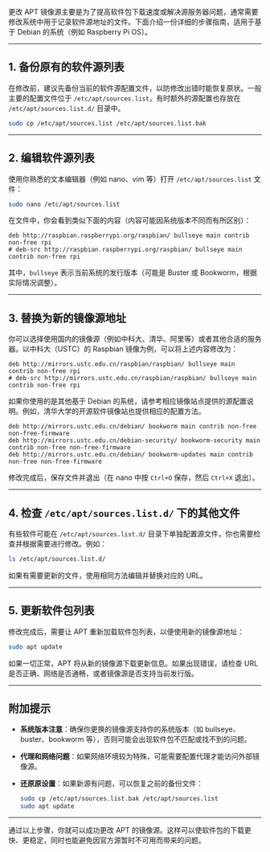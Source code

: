 更改 APT 镜像源主要是为了提高软件包下载速度或解决源服务器问题，通常需要修改系统中用于记录软件源地址的文件。下面介绍一份详细的步骤指南，适用于基于 Debian 的系统（例如 Raspberry Pi OS）。

------

## 1. 备份原有的软件源列表

在修改前，建议先备份当前的软件源配置文件，以防修改出错时能恢复原状。一般主要的配置文件位于 `/etc/apt/sources.list`，有时额外的源配置也存放在 `/etc/apt/sources.list.d/` 目录中。

```bash
sudo cp /etc/apt/sources.list /etc/apt/sources.list.bak
```

------

## 2. 编辑软件源列表

使用你熟悉的文本编辑器（例如 nano、vim 等）打开 `/etc/apt/sources.list` 文件：

```bash
sudo nano /etc/apt/sources.list
```

在文件中，你会看到类似下面的内容（内容可能因系统版本不同而有所区别）：

```plaintext
deb http://raspbian.raspberrypi.org/raspbian/ bullseye main contrib non-free rpi
# deb-src http://raspbian.raspberrypi.org/raspbian/ bullseye main contrib non-free rpi
```

其中，`bullseye` 表示当前系统的发行版本（可能是 Buster 或 Bookworm，根据实际情况调整）。

------

## 3. 替换为新的镜像源地址

你可以选择使用国内的镜像源（例如中科大、清华、阿里等）或者其他合适的服务器。以中科大（USTC）的 Raspbian 镜像为例，可以将上述内容修改为：

```plaintext
deb http://mirrors.ustc.edu.cn/raspbian/raspbian/ bullseye main contrib non-free rpi
# deb-src http://mirrors.ustc.edu.cn/raspbian/raspbian/ bullseye main contrib non-free rpi
```

如果你使用的是其他基于 Debian 的系统，请参考相应镜像站点提供的源配置说明。例如，清华大学的开源软件镜像站也提供相应的配置方法。

```plaintext
deb http://mirrors.ustc.edu.cn/debian/ bookworm main contrib non-free non-free-firmware
deb http://mirrors.ustc.edu.cn/debian-security/ bookworm-security main contrib non-free non-free-firmware
deb http://mirrors.ustc.edu.cn/debian/ bookworm-updates main contrib non-free non-free-firmware
```

修改完成后，保存文件并退出（在 nano 中按 `Ctrl+O` 保存，然后 `Ctrl+X` 退出）。

------

## 4. 检查 `/etc/apt/sources.list.d/` 下的其他文件

有些软件可能在 `/etc/apt/sources.list.d/` 目录下单独配置源文件，你也需要检查并根据需要进行修改。例如：

```bash
ls /etc/apt/sources.list.d/
```

如果有需要更新的文件，使用相同方法编辑并替换对应的 URL。

------

## 5. 更新软件包列表

修改完成后，需要让 APT 重新加载软件包列表，以便使用新的镜像源地址：

```bash
sudo apt update
```

如果一切正常，APT 将从新的镜像源下载更新信息。如果出现错误，请检查 URL 是否正确、网络是否通畅，或者镜像源是否支持当前发行版。

------

## 附加提示

- **系统版本注意**：确保你更换的镜像源支持你的系统版本（如 bullseye、buster、bookworm 等），否则可能会出现软件包不匹配或找不到的问题。

- **代理和网络问题**：如果网络环境较为特殊，可能需要配置代理才能访问外部镜像源。

- **还原原设置**：如果新源有问题，可以恢复之前的备份文件：

  ```bash
  sudo cp /etc/apt/sources.list.bak /etc/apt/sources.list
  sudo apt update
  ```

------

通过以上步骤，你就可以成功更改 APT 的镜像源。这样可以使软件包的下载更快、更稳定，同时也能避免因官方源暂时不可用而带来的问题。